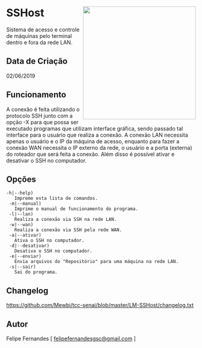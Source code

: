 # SSHost <img src='https://i.imgur.com/mKqJ5TU.png' align='right' height='300'>
Sistema de acesso e controle de máquinas pelo terminal dentro e fora da rede LAN.

## Data de Criação
02/06/2019

## Funcionamento
A conexão é feita  utilizando o protocolo  SSH junto com a opção -X para que possa ser 
executado programas que  utilizam interface  gráfica, sendo passado tal interface para
o usuário que realiza a conexão. A conexão LAN necessita apenas o usuário e o IP da 
máquina de acesso, enquanto para fazer a conexão WAN necessita o IP externo da rede, 
o usuário e a porta (externa) do roteador que será feita  a conexão. Além disso é 
possível ativar e desativar o SSH no computador.

## Opções
```
-h|--help)
   Impreme esta lista de comandos.
 -m|--manual)
   Imprime o manual de funcionamento do programa.
 -l|--lan)
   Realiza a conexão via SSH na rede LAN.
 -w|--wan)
   Realiza a conexão via SSH pela rede WAN.
 -a|--ativar)
   Ativa o SSH no computador.
 -d|--desativar)
   Desativa o SSH no computador.
 -e|--enviar)
   Envia arquivos do "Repositório" para uma máquina na rede LAN.
 -s|--sair)
   Sai do programa.
```

## Changelog
https://github.com/Mewbi/tcc-senai/blob/master/LM-SSHost/changelog.txt

## Autor
Felipe Fernandes [ felipefernandesgsc@gmail.com ]

